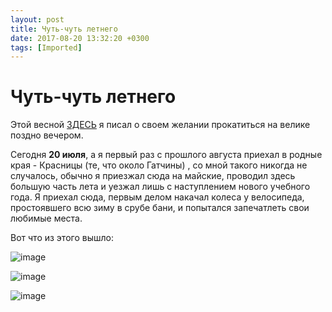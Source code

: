 ```yaml
---
layout: post
title: Чуть-чуть летнего
date: 2017-08-20 13:32:20 +0300
tags: [Imported]
---
```

# Чуть-чуть летнего 

Этой весной [ЗДЕСЬ](http://vlaim.tumblr.com/post/3666886195) я писал о своем желании прокатиться на велике поздно вечером.

Сегодня **20 июля**, а я первый раз с прошлого августа приехал в родные края - Красницы (те, что около Гатчины) , со мной такого никогда не случалось, обычно я приезжал сюда на майские, проводил здесь большую часть лета и уезжал лишь с наступлением нового учебного года. Я приехал сюда, первым делом накачал колеса у велосипеда, простоявшего всю зиму в срубе бани, и попытался запечатлеть свои любимые места. 

Вот что из этого вышло:

![image](http://media.tumblr.com/tumblr_lowoizm1u21qfp23s.jpg)

![image](http://media.tumblr.com/tumblr_lowokz9ftq1qfp23s.jpg)

![image](http://media.tumblr.com/tumblr_lowonnipwD1qfp23s.jpg)